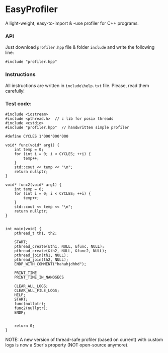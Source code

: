 # EasyProfiler
A light-weight, easy-to-import &amp; -use profiler for C++ programs.

### API
Just download `profiler.hpp` file & folder `include` and write the following line: 
```
#include "profiler.hpp"
```

### Instructions
All instructions are written in `include\help.txt` file. Please, read them carefully!

### Test code:
```
#include <iostream>
#include <pthread.h>  // c lib for posix threads
#include <cstdio>
#include "profiler.hpp"  // handwritten simple profiler

#define CYCLES 1'000'000'000

void* func(void* arg1) {
    int temp = 0;
    for (int i = 0; i < CYCLES; ++i) {
        temp++;
    }
    std::cout << temp << "\n";
    return nullptr;
}

void* func2(void* arg1) {
    int temp = 0;
    for (int i = 0; i < CYCLES; ++i) {
        temp++;
    }
    std::cout << temp << "\n";
    return nullptr;
}


int main(void) {
    pthread_t th1, th2;
    
    START;
    pthread_create(&th1, NULL, &func, NULL);
    pthread_create(&th2, NULL, &func2, NULL);
    pthread_join(th1, NULL);
    pthread_join(th2, NULL);
    ENDP_WITH_COMMENT("hahahjdhhd");

    PRINT_TIME
    PRINT_TIME_IN_NANOSECS

    CLEAR_ALL_LOGS;
    CLEAR_ALL_FILE_LOGS;
    HELP;
    START;
    func(nullptr);
    func2(nullptr);
    ENDP;


    return 0;
}
```

NOTE: A new version of thread-safe profiler (based on current) with custom logs is now a Sber's property (NOT open-source anymore).
